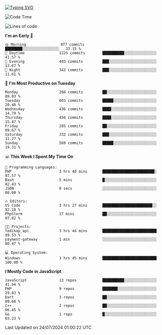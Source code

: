 [![Typing SVG](https://readme-typing-svg.demolab.com?font=Fira+Code&pause=1000&color=F7F7F7&random=false&width=435&lines=Hi+%F0%9F%91%8B%2C+I'm+Rafiu+Sidqi;Junior+Backend+Developer)](https://git.io/typing-svg)
<!--START_SECTION:waka-->
![Code Time](http://img.shields.io/badge/Code%20Time-286%20hrs%2023%20mins-blue)

![Lines of code](https://img.shields.io/badge/From%20Hello%20World%20I%27ve%20Written-1.2%20million%20lines%20of%20code-blue)

**I'm an Early 🐤** 

```text
🌞 Morning                977 commits         ████████░░░░░░░░░░░░░░░░░   33.15 % 
🌆 Daytime                1225 commits        ██████████░░░░░░░░░░░░░░░   41.57 % 
🌃 Evening                403 commits         ███░░░░░░░░░░░░░░░░░░░░░░   13.67 % 
🌙 Night                  342 commits         ███░░░░░░░░░░░░░░░░░░░░░░   11.61 % 
```
📅 **I'm Most Productive on Tuesday** 

```text
Monday                   266 commits         ██░░░░░░░░░░░░░░░░░░░░░░░   09.03 % 
Tuesday                  603 commits         █████░░░░░░░░░░░░░░░░░░░░   20.46 % 
Wednesday                436 commits         ████░░░░░░░░░░░░░░░░░░░░░   14.79 % 
Thursday                 456 commits         ████░░░░░░░░░░░░░░░░░░░░░   15.47 % 
Friday                   285 commits         ██░░░░░░░░░░░░░░░░░░░░░░░   09.67 % 
Saturday                 332 commits         ███░░░░░░░░░░░░░░░░░░░░░░   11.27 % 
Sunday                   569 commits         █████░░░░░░░░░░░░░░░░░░░░   19.31 % 
```


📊 **This Week I Spent My Time On** 

```text
💬 Programming Languages: 
PHP                      3 hrs 40 mins       ████████████████████████░   97.57 % 
Bash                     5 mins              █░░░░░░░░░░░░░░░░░░░░░░░░   02.43 % 
JSON                     0 secs              ░░░░░░░░░░░░░░░░░░░░░░░░░   00.00 % 

🔥 Editors: 
VS Code                  3 hrs 27 mins       ███████████████████████░░   92.18 % 
PhpStorm                 17 mins             ██░░░░░░░░░░░░░░░░░░░░░░░   07.82 % 

🐱‍💻 Projects: 
tedikap_api              3 hrs 44 mins       █████████████████████████   99.53 % 
payment-gateway          1 min               ░░░░░░░░░░░░░░░░░░░░░░░░░   00.47 % 

💻 Operating System: 
Windows                  3 hrs 45 mins       █████████████████████████   100.00 % 
```

**I Mostly Code in JavaScript** 

```text
JavaScript               13 repos            ██████████░░░░░░░░░░░░░░░   41.94 % 
PHP                      9 repos             ███████░░░░░░░░░░░░░░░░░░   29.03 % 
Dart                     3 repos             ██░░░░░░░░░░░░░░░░░░░░░░░   09.68 % 
C++                      2 repos             ██░░░░░░░░░░░░░░░░░░░░░░░   06.45 % 
Go                       1 repo              █░░░░░░░░░░░░░░░░░░░░░░░░   03.23 % 
```




 Last Updated on 24/07/2024 01:00:22 UTC
<!--END_SECTION:waka-->

